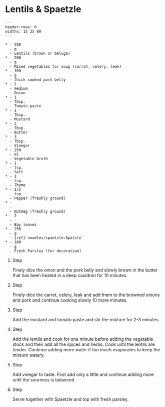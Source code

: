 # Lentils \& Spaetzle

```{list-table}
---
header-rows: 0
widths: 15 25 80
---

* - 250
  - g
  - Lentils (brown or beluga)
* - 200
  - g
  - Mixed vegetables for soup (carrot, celery, leak)
* - 100
  - g
  - thick smoked pork belly
* - 1
  - medium
  - Onion
* - 1
  - Tbsp.
  - Tomato paste
* - 1
  - Tbsp.
  - Mustard
* - 2
  - Tbsp.
  - Butter
* - 3
  - Tbsp.
  - Vinegar
* - 250
  - ml
  - Vegetable broth
* - 1
  - tsp.
  - Salt
* - 1
  - tsp.
  - Thyme
* - 1/2
  - tsp.
  - Pepper (freshly ground)
* - 
  - 
  - Nutmeg (freshly ground)
* - 2
  - 
  - Bay leaves
* - 250
  - g
  - {ref}`noodles/spaetzle:Spätzle`
* - 100
  - g
  - Fresh Parsley (for decoration)
```

1. Step

    Finely dice the onion and the pork belly and slowly brown in the butter that has been heated in a deep cauldron for 10 minutes.

1. Step

    Finely dice the carrot, celery, leak and add them to the browned onions and pork and continue cooking slowly 10 more minutes.

1. Step

    Add the mustard and tomato paste and stir the mixture for 2-3 minutes.

1. Step

    Add the lentils and cook for one minute before adding the vegetable stock and then add all the spices and herbs.
    Cook until the lentils are tender. Continue adding more water if too much evaporates to keep the mixture watery.

1. Step

    Add vinegar to taste. First add only a little and continue adding more until the sourness is balanced.

1. Step

    Serve together with Spaetzle and top with fresh parsley.
